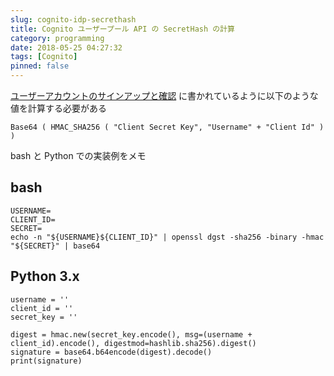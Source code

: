 ```yaml
---
slug: cognito-idp-secrethash
title: Cognito ユーザープール API の SecretHash の計算
category: programming
date: 2018-05-25 04:27:32
tags: [Cognito]
pinned: false
---
```


[ユーザーアカウントのサインアップと確認](https://docs.aws.amazon.com/ja_jp/cognito/latest/developerguide/signing-up-users-in-your-app.html#cognito-user-pools-computing-secret-hash) に書かれているように以下のような値を計算する必要がある

```
Base64 ( HMAC_SHA256 ( "Client Secret Key", "Username" + "Client Id" ) )
```

bash と Python での実装例をメモ

## bash

```
USERNAME=
CLIENT_ID=
SECRET=
echo -n "${USERNAME}${CLIENT_ID}" | openssl dgst -sha256 -binary -hmac "${SECRET}" | base64
```

## Python 3.x

```
username = ''
client_id = ''
secret_key = ''

digest = hmac.new(secret_key.encode(), msg=(username + client_id).encode(), digestmod=hashlib.sha256).digest()
signature = base64.b64encode(digest).decode()
print(signature)
```
